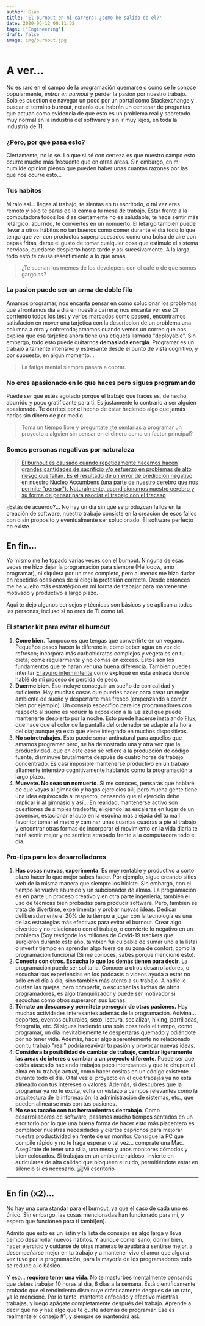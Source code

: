 ```yaml
---
author: Gian
title: 'El burnout en mi carrera: ¿como he salido de el?'
date: 2020-06-12 00:11:32
tags: ['Engineering']
draft: false
image: img/burnout.jpg
---
```


# A ver...

No es raro en el campo de la programación quemarse o como se le conoce popularmente, _entrar en burnout_ y perder la pasión por nuestro trabajo. Solo es cuestion de navegar un poco por un portal como Stackexchange y buscar el termino burnout, notarás que habrán un centenar de preguntas que actuan como evidencia de que esto es un problema real y sobretodo muy normal en la industria del software y sin ir muy lejos, en toda la industria de TI.

### ¿Pero, por qué pasa esto?

Ciertamente, no lo sé. Lo que si sé con certeza es que nuestro campo esto ocurre mucho más frecuente que en otras areas. Sin embargo, en mi humilde opinion pienso que pueden haber unas cuantas razones por las que nos ocurre esto...

### Tus habitos

Miralo así... llegas al trabajo, te sientas en tu escritorio, o tal vez eres remoto y sólo te paras de la cama a tu mesa de trabajo. Estár frente a la computadora todos los días ciertamente no es saludable; te hace sentir más letárgico, aburrido, te conviertes en un nomuerto. El letargo también puede llevar a otros hábitos no tan buenos como comer durante el día todo lo que tenga que ver con productos superprocesados como una bolsa de aire con papas fritas, darse el gusto de tomar cualquier cosa que estimule el sistema nervioso, quedarse despierto hasta tarde y así sucesivamente. A la larga, todo esto te causa resentimiento a lo que amas.

> ¿Te suenan los memes de los developers con el café o de que somos gargolas?

### La pasion puede ser un arma de doble filo

Amamos programar, nos encanta pensar en como solucionar los problemas que afrontamos dia a dia en nuestra carrera; nos encanta ver ese CI corriendo todos los test y verlos marcados como passed, encontramos satisfacion en mover una tarjetica con la descripcion de un problema una columna a otra y sobretodo; amamos cuando vemos un correo que nos explica que esa tarjetica ahora tiene una etiqueta llamada "deployable". Sin embargo, todo esto puede quitarnos **demasiada energia**. Programar es un trabajo altamente intensivo y estresante desde el punto de vista cognitivo, y por supuesto, en algun momento...

> La fatiga mental siempre pasara a cobrar.

### No eres apasionado en lo que haces pero sigues programando

Puede ser que estés agotado porque el trabajo que haces es, de hecho, aburrido y poco gratificante para ti. Es justamente lo contrario a ser alguien apasionado. Te derrites por el hecho de estar haciendo algo que jamás harías sin dinero de por medio.

> Toma un tiempo libre y preguntate ¿te sentarias a programar un proyecto a alguien sin pensar en el dinero como un factor principal?

### Somos personas negativas por naturaleza

> [El burnout es causado cuando repetidamente hacemos hacen grandes cantidades de sacrificio y/o esfuerzo en problemas de alto riesgo que fallan. Es el resultado de un error de predicción negativo en nuestro Núcleo Accumbens (una parte de nuestro cerebro que nos permite "pensar"). Naturalmente, acondicionamos nuestro cerebro y su forma de pensar para asociar el trabajo con el fracaso](https://news.ycombinator.com/item?id=5630445)

¿Estás de acuerdo?... No hay un día sin que se produzcan fallos en la creación de software, nuestro trabajo consiste en la creación de esos fallos con o sin proposito y eventualmente ser solucionado. El software perfecto no existe.

## En fin...

Yo mismo me he topado varias veces con el burnout. Ninguna de esas veces me hizo dejar la programación para siempre (Hellooow, amo programar), ni siquiera por un mes completo, pero al menos me hizo dudar en repetidas ocasiones de si elegí la profesión correcta. Desde entonces me he vuelto más estratégico en mi forma de trabajar para mantenerme motivado y productivo a largo plazo.

Aqui te dejo algunos consejos y técnicas son básicos y se aplican a todas las personas, incluso si no eres de TI como tal.

### El starter kit para evitar el burnout

1. **Come bien**. Tampoco es que tengas que convertirte en un vegano. Pequeños pasos hacen la diferencia, como beber agua en vez de refresco; incorpora más carbohidratos complejos y vegetales en tu dieta; come regularmente y no comas en exceso. Estos son los fundamentos que te haran ver una buena diferencia. Tambien puedes intentar [El ayuno intermintente](https://giancastle.com/asi-perdi-30lbs-2/) como expliqué en esta entrada donde hablé de mi proceso de perdida de peso.
2. **Duerme bien**. Eso incluye conseguir un sueño de con calidad y suficiente. Hay muchas cosas que puedes hacer para crear un mejor ambiente de sueño y despertarte más fresco (empenzando a comer bien por ejemplo). Un consejo específico para los programadores con respecto al sueño es reducir la exposición a la luz azul que puede mantenerte despierto por la noche. Esto puede hacerse instalando [Flux](https://justgetflux.com/), que hace que el color de la pantalla del ordenador se adapte a la hora del día; aunque ya esto que viene integrado en muchos dispositivos.
3. **No sobretrabajes**. Esto puede sonar antinatural para aquellos que amamos programar pero, se ha demostrado una y otra vez que la productividad, que en este caso se refiere a la producción de código fuente, disminuye brutalmente después de cuatro horas de trabajo concentrado. Es casi imposible mantenerse productivo en un trabajo altamente intensivo cognitivamente hablando como la programación a largo plazo.
4. **Muevete. No seas un nomuerto**. Si me conoces, pensarás que hablaré de que vayas al gimnasio y hagas ejercicios allí, pero mucha gente tiene una idea equivocada al respecto, pensando que el ejercicio debe implicar ir al gimnasio y así... En realidad, mantenerse activo son cuestiones de simples tradeoffs; eligiendo las escaleras en lugar de un ascensor, estacionar el auto en la esquina más alejada del tu mall favorito; tomar el metro y caminar unas cuantas cuadras a pie al trabajo y encontrar otras formas de incorporar el movimiento en la vida diaria te hará sentir mejor y no sentirte atrapado frente a la computadora todo el día.

### Pro-tips para los desarrolladores

1. **Has cosas nuevas, experimenta**. Es muy rentable y productivo a corto plazo hacer lo que mejor sabes hacer. Por ejemplo, sigue creando sitios web de la misma manera que siempre los hiciste. Sin embargo, con el tiempo se vuelve aburrido y un subcionador de almas. La programación es en parte un proceso creativo y en otra parte ingeniería; también el uso de técnicas bien probadas para producir software. Pero, también se trata de divertirse, experimentar y probar nuevas ideas. Dedicar deliberadamente el 20% de tu tiempo a jugar con la tecnología es una de las estrategias más efectivas para evitar el burnout. Crear algo divertido y no relacionado con el trabajo, o convierte lo negativo en un problema (Soy testigode los millones de Covid-19 trackers que surgieron durante este año, tambien fui culpable de sumar uno a la lista) o invertir tiempo en aprender algo fuera de su zona de confort, como la programación funcional (Si me conoces, sabes porque mencioné esto).
2. **Conecta con otros. Escucha lo que los demás tienen para decir**. La programación puede ser solitaria. Conocer a otros desarrolladores, o escuchar sus experiencias en los podcasts o videos ayuda a estar no sólo en el día a día, sino también más atento a su trabajo. A nadie le gustan las quejas, pero compartir, o escuchar las luchas de otros programadores, es algo tranquilizador y puede ser motivador si escuchas cómo otros superaron sus luchas.
3. **Tómate un descanso y permitete perseguir de otras pasiones.** Hay muchas actividades interesantes además de la programación. Adivina... deportes, eventos culturales, sexo, lectura, socializar, hiking, parrilladas, fotografía, etc. Si sigues haciendo una sola cosa todo el tiempo, como programar, un día inevitablemente te despertarás quemado y odiándote por no tener vida. Además, hacer algo aparentemente no relacionado con tu trabajo "real" podría reavivar tu pasión y provocar nuevas ideas.
4. **Considera la posibilidad de cambiar de trabajo, cambiar ligeramente las areas de interes o cambiar a un proyecto diferente**. Puede ser que estés atascado haciendo trabajos poco interesantes y que te chupen el alma en tu trabajo actual, como hacer cositas en un código existente durante todo el día. O tal vez el proyecto en el que trabajas ya no está alineado con tus intereses o valores. Además, si descubres que la programar ya no te excita, echa un vistazo a campos relevantes como la arquitectura de la información, la administración de sistemas, etc., que pueden alinearse más con tus pasiones.
5. **No seas tacaño con tus herramientras de trabajo**. Como desarrolladores de software, pasamos mucho tiempos sentados en un escritorio por lo que una buena forma de hacer esto más placentero es complacer nuestras necesidades y ciertos caprichos para mejorar nuestra productividad en frente de un monitor. Consigue la PC que compile rápido y no te haga esperar o tal vez... comprate una Mac. Asegúrate de tener una silla, una mesa y unos monitores cómodos y bien colocados. Si trabajas en un ambiente ruidoso, invierte en auriculares de alta calidad que bloqueen el ruido, permitiéndote estar en silencio si es necesario.
   ![Mi escritorio](img/desk.jpg)

<hr />

## En fin (x2)...

No hay una cura standar para el burnout, ya que el caso de cada uno es único. Sin embargo, las cosas mencionadas han funcionado para mí, y espero que funcionen para ti tambi[en].

Admito que esto es un listin y la lista de consejos es algo larga y lleva tiempo desarrollar nuevos hábitos. Y aunque comer sano, dormir bien, hacer ejercicio y cuidarse de otras maneras te ayudará a sentirse mejor, a desempeñarse mejor en tu trabajo y a mantener vivo el amor que alguna vez tuvo por la programación, para la mayoría de los programadores todo se reduce a lo básico.

Y eso... **requiere tener una vida**. No te masturbes mentalmente pensando que debes trabajar 10 horas al día, 6 días a la semana. Está científicamente probado que el rendimiento disminuye drásticamente despues de un rato, ya lo mencioné. Por lo tanto, mantente enfocado y efectivo mientras trabajas, y luego apágate completamente después del trabajo. Aprende a decir que no y haz algo que te guste además de programar. Ese es realmente el consejo #1, y siempre se mantendrá así.
